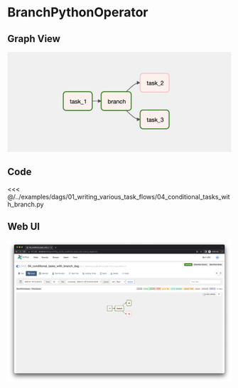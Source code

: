 # BranchPythonOperator

## Graph View

![image-20220123003919600](./image-20220123003919600.png)



## Code

<<< @/../examples/dags/01_writing_various_task_flows/04_conditional_tasks_with_branch.py



## Web UI

![image-20220122171121697](./image-20220122171121697.png)
